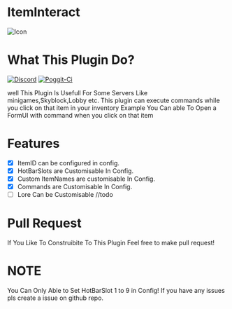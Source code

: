 # ItemInteract
![Icon](https://user-images.githubusercontent.com/79526396/125243996-69425680-e30c-11eb-83d3-64c6f8456f3e.jpeg)
# What This Plugin Do?
[![Discord](https://img.shields.io/discord/829219859183173683.svg?label=&logo=discord&logoColor=ffffff&color=7389D8&labelColor=6A7EC2)](https://discord.gg/rqPHRxeTEu) 
[![Poggit-Ci](https://poggit.pmmp.io/ci.shield/MrNinja008/ItemInteract/ItemInteract)](https://poggit.pmmp.io/ci/MrNinja008/ItemInteract/ItemInteract)

well This Plugin Is Usefull For Some Servers Like minigames,Skyblock,Lobby
etc. This plugin can execute commands while you click on that item in your inventory
Example You Can able To Open a FormUI with command when you click on that item

# Features 
- [X] ItemID can be configured in config.
- [X] HotBarSlots are Customisable In Config. 
- [X] Custom ItemNames are customisable In Config.
- [X] Commands are Customisable In Config.
- [ ] Lore Can be Customisable //todo

# Pull Request
If You Like To Construibite To This Plugin Feel free to make pull request!

# NOTE 
You Can Only Able to Set HotBarSlot 1 to 9 in Config!
If you have any issues pls create a issue on github repo.
